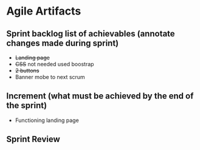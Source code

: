 # Agile Artifacts

## Sprint backlog list of achievables (annotate changes made during sprint) 
- ~~Landing page~~
- ~~CSS~~ not needed used boostrap
- ~~2 buttons~~
- Banner mobe to next scrum

## Increment (what must be achieved by the end of the sprint) 
- Functioning landing page

## Sprint Review


